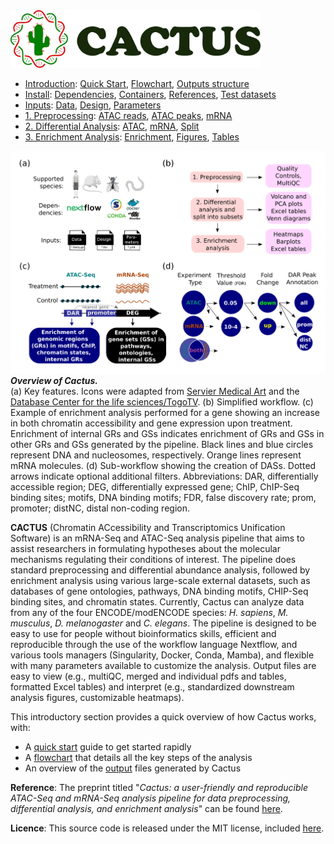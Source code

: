 
<img src="/docs/images/logo_cactus.png" width="400" />

* [Introduction](/README.md): [Quick Start](/docs/1_Intro/Quick_start.md), [Flowchart](/docs/1_Intro/Flowchart.md), [Outputs structure](/docs/1_Intro/Outputs_structure.md)
* [Install](/docs/2_Install/2_Install.md): [Dependencies](/docs/2_Install/Dependencies.md), [Containers](/docs/2_Install/Containers.md), [References](/docs/2_Install/References.md), [Test datasets](/docs/2_Install/Test_datasets.md)
* [Inputs](/docs/3_Inputs/3_Inputs.md): [Data](/docs/3_Inputs/Data.md), [Design](/docs/3_Inputs/Design.md), [Parameters](/docs/3_Inputs/Parameters.md)
* [1. Preprocessing](/docs/4_Prepro/4_Prepro.md): [ATAC reads](/docs/4_Prepro/ATAC_reads.md), [ATAC peaks](/docs/4_Prepro/ATAC_peaks.md), [mRNA](/docs/4_Prepro/mRNA.md)
* [2. Differential Analysis](/docs/5_DA/5_DA.md): [ATAC](/docs/5_DA/DA_ATAC.md), [mRNA](/docs/5_DA/DA_mRNA.md), [Split](/docs/5_DA/Split.md)
* [3. Enrichment Analysis](/docs/6_Enrich/6_Enrich.md): [Enrichment](/docs/6_Enrich/Enrichment.md), [Figures](/docs/6_Enrich/Figures.md), [Tables](/docs/6_Enrich/Tables.md)

[](END_OF_MENU)



![](/docs/images/figure_1.png "Introduction")
***Overview of Cactus.***   
(a) Key features. Icons were adapted from [Servier Medical Art](https://smart.servier.com/) and the [Database Center for the life sciences/TogoTV](https://togotv.dbcls.jp/en/pics.html). (b) Simplified workflow. (c) Example of enrichment analysis performed for a gene showing an increase in both chromatin accessibility and gene expression upon treatment. Enrichment of internal GRs and GSs  indicates enrichment of GRs and GSs in other GRs and GSs generated by the pipeline. Black lines and blue circles represent DNA and nucleosomes, respectively. Orange lines represent mRNA molecules. (d) Sub-workflow showing the creation of DASs. Dotted arrows indicate optional additional filters. Abbreviations: DAR, differentially accessible region; DEG, differentially expressed gene; ChIP, ChIP-Seq binding sites; motifs, DNA binding motifs; FDR, false discovery rate; prom, promoter; distNC, distal non-coding region.

**CACTUS** (Chromatin ACcessibility and Transcriptomics Unification Software) is an mRNA-Seq and ATAC-Seq analysis pipeline that aims to assist researchers in formulating hypotheses about the molecular mechanisms regulating their conditions of interest. The pipeline does standard preprocessing and differential abundance analysis, followed by enrichment analysis using various large-scale external datasets, such as databases of gene ontologies, pathways, DNA binding motifs, CHIP-Seq binding sites, and chromatin states. Currently, Cactus can analyze data from any of the four ENCODE/modENCODE species: *H. sapiens*, *M. musculus*, *D. melanogaster* and *C. elegans*. The pipeline is designed to be easy to use for people without bioinformatics skills, efficient and reproducible through the use of the workflow language Nextflow, and various tools managers (Singularity, Docker, Conda, Mamba), and flexible with many parameters available to customize the analysis. Output files are easy to view (e.g., multiQC, merged and individual pdfs and tables, formatted Excel tables) and interpret (e.g., standardized downstream analysis figures, customizable heatmaps).

This introductory section provides a quick overview of how Cactus works, with:
 - A [quick start](/docs/1_Intro/Quick_start.md) guide to get started rapidly
 - A [flowchart](/docs/1_Intro/Flowchart.md) that details all the key steps of the analysis
 - An overview of the [output](/docs/1_Intro/Outputs_structure.md) files generated by Cactus 

**Reference**: The preprint titled "*Cactus: a user-friendly and reproducible ATAC-Seq and mRNA-Seq analysis pipeline for data preprocessing, differential analysis, and enrichment analysis*" can be found [here](https://www.biorxiv.org/content/10.1101/2023.05.11.540110v1).

**Licence**: This source code is released under the MIT license, included [here](/LICENSE.md).
